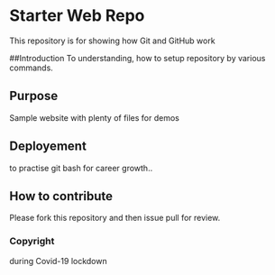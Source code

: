 # Starter Web Repo

This repository is for showing how Git and GitHub work

##Introduction
To understanding, how to setup repository by various commands.

## Purpose

Sample website with plenty of files for demos

## Deployement
to practise git bash for career growth..

## How to contribute

Please fork this repository and then issue pull for review.

### Copyright
during Covid-19 lockdown